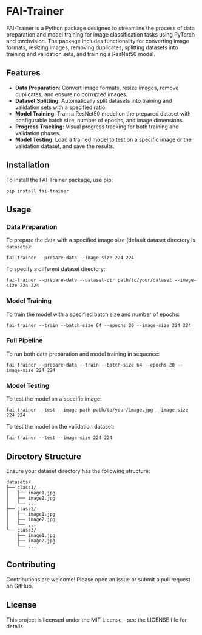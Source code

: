 FAI-Trainer
===========

FAI-Trainer is a Python package designed to streamline the process of data preparation and model training for image classification tasks using PyTorch and torchvision. The package includes functionality for converting image formats, resizing images, removing duplicates, splitting datasets into training and validation sets, and training a ResNet50 model.

Features
--------

*   **Data Preparation**: Convert image formats, resize images, remove duplicates, and ensure no corrupted images.
*   **Dataset Splitting**: Automatically split datasets into training and validation sets with a specified ratio.
*   **Model Training**: Train a ResNet50 model on the prepared dataset with configurable batch size, number of epochs, and image dimensions.
*   **Progress Tracking**: Visual progress tracking for both training and validation phases.
*   **Model Testing**: Load a trained model to test on a specific image or the validation dataset, and save the results.

Installation
------------

To install the FAI-Trainer package, use pip:

    pip install fai-trainer

Usage
-----

### Data Preparation

To prepare the data with a specified image size (default dataset directory is `datasets`):

    fai-trainer --prepare-data --image-size 224 224

To specify a different dataset directory:

    fai-trainer --prepare-data --dataset-dir path/to/your/dataset --image-size 224 224

### Model Training

To train the model with a specified batch size and number of epochs:

    fai-trainer --train --batch-size 64 --epochs 20 --image-size 224 224

### Full Pipeline

To run both data preparation and model training in sequence:

    fai-trainer --prepare-data --train --batch-size 64 --epochs 20 --image-size 224 224

### Model Testing

To test the model on a specific image:

    fai-trainer --test --image-path path/to/your/image.jpg --image-size 224 224

To test the model on the validation dataset:

    fai-trainer --test --image-size 224 224

Directory Structure
-------------------

Ensure your dataset directory has the following structure:

    
    datasets/
    ├── class1/
    │   ├── image1.jpg
    │   ├── image2.jpg
    │   └── ...
    ├── class2/
    │   ├── image1.jpg
    │   ├── image2.jpg
    │   └── ...
    └── class3/
        ├── image1.jpg
        ├── image2.jpg
        └── ...
        

Contributing
------------

Contributions are welcome! Please open an issue or submit a pull request on GitHub.

License
-------

This project is licensed under the MIT License - see the LICENSE file for details.